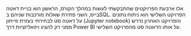 אלו ארבעת הפרויקטים שהתבקשתי לעשות במהלך הקורס, הראשון הוא בניית דאטה בייס, השני פתירת שאלות מורכבות שניהם בSQL.
הפרויקט השלישי הוא ניתוח נתונים על דאטה סט לבחירתי בעזרת פייתון (Jupyter notebook)
והפרויקט האחרון נדרש ממני רק להציג ויזואליזציות דרך Power BI על אותו הדאטה סט מהפרויקט השלישי.
